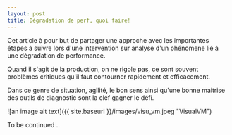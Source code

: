 ```yaml
---
layout: post
title: Dégradation de perf, quoi faire!
---
```

 Cet article à pour but de partager une approche avec les importantes étapes à suivre lors d'une intervention sur analyse d'un phénomene lié à une dégradation de performance.

 Quand il s'agit de la production, on ne rigole pas, ce sont souvent problèmes critiques qu'il faut contourner rapidement et efficacement.

 Dans ce genre de situation, agilité, le bon sens ainsi qu'une bonne maitrise des outils de diagnostic sont la clef gagner le défi.

![an image alt text]({{ site.baseurl }}/images/visu_vm.jpeg "VisualVM")

To be continued ..
